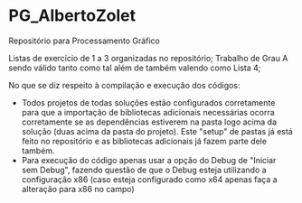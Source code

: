 # PG_AlbertoZolet
Repositório para Processamento Gráfico

Listas de exercício de 1 a 3 organizadas no repositório;
Trabalho de Grau A sendo válido tanto como tal além de também valendo como Lista 4;

No que se diz respeito à compilação e execução dos códigos:
  - Todos projetos de todas soluções estão configurados corretamente para que a importação de bibliotecas adicionais necessárias ocorra corretamente se as dependências estiverem
na pasta logo acima da solução (duas acima da pasta do projeto). Este "setup" de pastas já está feito no repositório e as bibliotecas adicionais já fazem parte dele também.
  - Para execução do código apenas usar a opção do Debug de "Iniciar sem Debug", fazendo questão de que o Debug esteja utilizando a configuração x86 (caso esteja configurado como
x64 apenas faça a alteração para x86 no campo)
